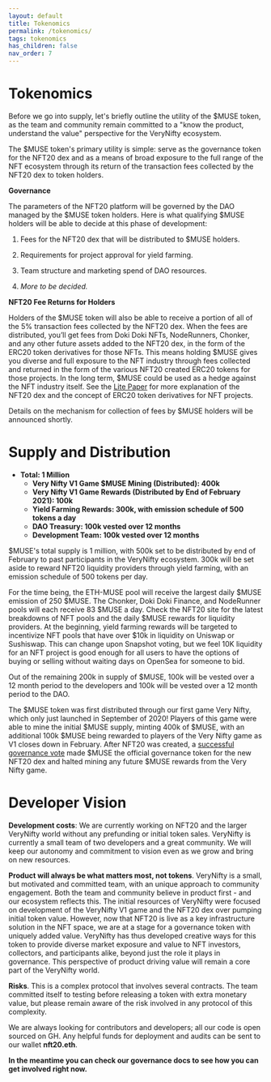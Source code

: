 ```yaml
---
layout: default
title: Tokenomics
permalink: /tokenomics/
tags: tokenomics
has_children: false
nav_order: 7
---
```


# Tokenomics

Before we go into supply, let's briefly outline the utility of the $MUSE token, as the team and community remain committed to a "know the product, understand the value" perspective for the VeryNifty ecosystem.

The $MUSE token's primary utility is simple: serve as the governance token for the NFT20 dex and as a means of broad exposure to the full range of the NFT ecosystem through its return of the transaction fees collected by the NFT20 dex to token holders.

**Governance**

The parameters of the NFT20 platform will be governed by the DAO managed by the $MUSE token holders. Here is what qualifying $MUSE holders will be able to decide at this phase of development:

1. Fees for the NFT20 dex that will be distributed to $MUSE holders.

2. Requirements for project approval for yield farming.

3. Team structure and marketing spend of DAO resources.

4. _More to be decided._

**NFT20 Fee Returns for Holders**

Holders of the $MUSE token will also be able to receive a portion of all of the 5% transaction fees collected by the NFT20 dex. When the fees are distributed, you’ll get fees from Doki Doki NFTs, NodeRunners, Chonker, and any other future assets added to the NFT20 dex, in the form of the ERC20 token derivatives for those NFTs. This means holding $MUSE gives you diverse and full exposure to the NFT industry through fees collected and returned in the form of the various NFT20 created ERC20 tokens for those projects. In the long term, $MUSE could be used as a hedge against the NFT industry itself. See the [Lite Paper](https://docs.nft20.io/lite-paper/) for more explanation of the NFT20 dex and the concept of ERC20 token derivatives for NFT projects.

Details on the mechanism for collection of fees by $MUSE holders will be announced shortly.

# Supply and Distribution

- **Total: 1 Million**
  - **Very Nifty V1 Game $MUSE Mining (Distributed): 400k**
  - **Very Nifty V1 Game Rewards (Distributed by End of February 2021): 100k**
  - **Yield Farming Rewards: 300k, with emission schedule of 500 tokens a day**
  - **DAO Treasury: 100k vested over 12 months**
  - **Development Team: 100k vested over 12 months**

$MUSE's total supply is 1 million, with 500k set to be distributed by end of February to past participants in the VeryNifty ecosystem. 300k will be set aside to reward NFT20 liquidity providers through yield farming, with an emission schedule of 500 tokens per day.

For the time being, the ETH-MUSE pool will receive the largest daily $MUSE emission of 250 $MUSE. The Chonker, Doki Doki Finance, and NodeRunner pools will each receive 83 $MUSE a day. Check the NFT20 site for the latest breakdowns of NFT pools and the daily $MUSE rewards for liquidity providers. At the beginning, yield farming rewards will be targeted to incentivize NFT pools that have over $10k in liquidity on Uniswap or Sushiswap. This can change upon Snapshot voting, but we feel 10K liquidity for an NFT project is good enough for all users to have the options of buying or selling without waiting days on OpenSea for someone to bid.

Out of the remaining 200k in supply of $MUSE, 100k will be vested over a 12 month period to the developers and 100k will be vested over a 12 month period to the DAO.

The $MUSE token was first distributed through our first game Very Nifty, which only just launched in September of 2020! Players of this game were able to mine the initial $MUSE supply, minting 400k of $MUSE, with an additional 100k $MUSE being rewarded to players of the Very Nifty game as V1 closes down in February. After NFT20 was created, a [successful governance vote](https://snapshot.page/#/nft20.eth/proposal/QmNxjAdTqxCVhJpZ9vRfz7ry215m2JYKb9K59ohm4AgDZU) made $MUSE the official governance token for the new NFT20 dex and halted mining any future $MUSE rewards from the Very Nifty game.

# Developer Vision

**Development costs**: We are currently working on NFT20 and the larger VeryNifty world without any prefunding or initial token sales. VeryNifty is currently a small team of two developers and a great community. We will keep our autonomy and commitment to vision even as we grow and bring on new resources.

**Product will always be what matters most, not tokens**. VeryNifty is a small, but motivated and committed team, with an unique approach to community engagement. Both the team and community believe in product first - and our ecosystem reflects this. The initial resources of VeryNifty were focused on development of the VeryNifty V1 game and the NFT20 dex over pumping initial token value. However, now that NFT20 is live as a key infrastructure solution in the NFT space, we are at a stage for a governance token with uniquely added value. VeryNifty has thus developed creative ways for this token to provide diverse market exposure and value to NFT investors, collectors, and participants alike, beyond just the role it plays in governance. This perspective of product driving value will remain a core part of the VeryNifty world.

**Risks**. This is a complex protocol that involves several contracts. The team committed itself to testing before releasing a token with extra monetary value, but please remain aware of the risk involved in any protocol of this complexity.

We are always looking for contributors and developers; all our code is open sourced on GH. Any helpful funds for deployment and audits can be sent to our wallet **nft20.eth**.

**In the meantime you can check our governance docs to see how you can get involved right now.**
